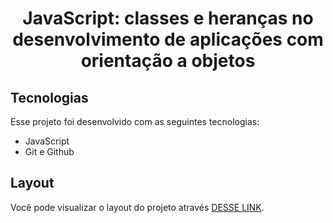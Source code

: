 <h1 align="center"> JavaScript: classes e heranças no desenvolvimento de aplicações com orientação a objetos </h1>

##  Tecnologias

Esse projeto foi desenvolvido com as seguintes tecnologias:

- JavaScript
- Git e Github

##  Layout

Você pode visualizar o layout do projeto através [DESSE LINK](https://www.figma.com/community/file/1418663911280735423). 

<br>
